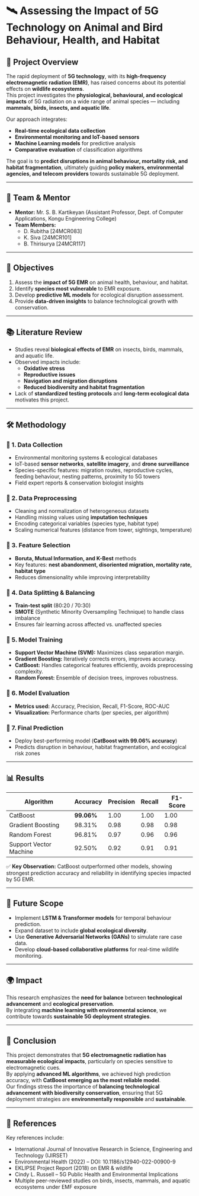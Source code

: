 # 🛰️ Assessing the Impact of 5G Technology on Animal and Bird Behaviour, Health, and Habitat

## 📌 Project Overview
The rapid deployment of **5G technology**, with its **high-frequency electromagnetic radiation (EMR)**, has raised concerns about its potential effects on **wildlife ecosystems**.  
This project investigates the **physiological, behavioural, and ecological impacts** of 5G radiation on a wide range of animal species — including **mammals, birds, insects, and aquatic life**.

Our approach integrates:
- **Real-time ecological data collection**
- **Environmental monitoring and IoT-based sensors**
- **Machine Learning models** for predictive analysis
- **Comparative evaluation** of classification algorithms

The goal is to **predict disruptions in animal behaviour, mortality risk, and habitat fragmentation**, ultimately guiding **policy makers, environmental agencies, and telecom providers** towards sustainable 5G deployment.

---

## 👥 Team & Mentor
- **Mentor:** Mr. S. B. Kartikeyan (Assistant Professor, Dept. of Computer Applications, Kongu Engineering College)
- **Team Members:**
  - D. Rubitha [24MCR083]  
  - K. Siva [24MCR101]  
  - B. Thirisurya [24MCR117]   

---

## 🎯 Objectives
1. Assess the **impact of 5G EMR** on animal health, behaviour, and habitat.  
2. Identify **species most vulnerable** to EMR exposure.  
3. Develop **predictive ML models** for ecological disruption assessment.  
4. Provide **data-driven insights** to balance technological growth with conservation.  

---

## 📚 Literature Review
- Studies reveal **biological effects of EMR** on insects, birds, mammals, and aquatic life.  
- Observed impacts include:
  - **Oxidative stress**  
  - **Reproductive issues**  
  - **Navigation and migration disruptions**  
  - **Reduced biodiversity and habitat fragmentation**  
- Lack of **standardized testing protocols** and **long-term ecological data** motivates this project.  

---

## 🛠️ Methodology

### 🔹 1. Data Collection
- Environmental monitoring systems & ecological databases  
- IoT-based **sensor networks**, **satellite imagery**, and **drone surveillance**  
- Species-specific features: migration routes, reproductive cycles, feeding behaviour, nesting patterns, proximity to 5G towers  
- Field expert reports & conservation biologist insights  

### 🔹 2. Data Preprocessing
- Cleaning and normalization of heterogeneous datasets  
- Handling missing values using **imputation techniques**  
- Encoding categorical variables (species type, habitat type)  
- Scaling numerical features (distance from tower, sightings, temperature)  

### 🔹 3. Feature Selection
- **Boruta, Mutual Information, and K-Best** methods  
- Key features: **nest abandonment, disoriented migration, mortality rate, habitat type**  
- Reduces dimensionality while improving interpretability  

### 🔹 4. Data Splitting & Balancing
- **Train-test split** (80:20 / 70:30)  
- **SMOTE** (Synthetic Minority Oversampling Technique) to handle class imbalance  
- Ensures fair learning across affected vs. unaffected species  

### 🔹 5. Model Training
- **Support Vector Machine (SVM):** Maximizes class separation margin.  
- **Gradient Boosting:** Iteratively corrects errors, improves accuracy.  
- **CatBoost:** Handles categorical features efficiently, avoids preprocessing complexity.  
- **Random Forest:** Ensemble of decision trees, improves robustness.  

### 🔹 6. Model Evaluation
- **Metrics used:** Accuracy, Precision, Recall, F1-Score, ROC-AUC  
- **Visualization:** Performance charts (per species, per algorithm)  

### 🔹 7. Final Prediction
- Deploy best-performing model (**CatBoost with 99.06% accuracy**)  
- Predicts disruption in behaviour, habitat fragmentation, and ecological risk zones  

---

## 📊 Results
| Algorithm              | Accuracy  | Precision | Recall | F1-Score |
|------------------------|-----------|-----------|--------|----------|
| CatBoost               | **99.06%** | 1.00      | 1.00   | 1.00     |
| Gradient Boosting      | 98.31%    | 0.98      | 0.98   | 0.98     |
| Random Forest          | 96.81%    | 0.97      | 0.96   | 0.96     |
| Support Vector Machine | 92.50%    | 0.92      | 0.91   | 0.91     |

✅ **Key Observation:** CatBoost outperformed other models, showing strongest prediction accuracy and reliability in identifying species impacted by 5G EMR.

---

## 🔮 Future Scope
- Implement **LSTM & Transformer models** for temporal behaviour prediction.  
- Expand dataset to include **global ecological diversity**.  
- Use **Generative Adversarial Networks (GANs)** to simulate rare case data.  
- Develop **cloud-based collaborative platforms** for real-time wildlife monitoring.  

---

## 🌍 Impact
This research emphasizes the **need for balance** between **technological advancement** and **ecological preservation**.  
By integrating **machine learning with environmental science**, we contribute towards **sustainable 5G deployment strategies**.

---

## 📝 Conclusion
This project demonstrates that **5G electromagnetic radiation has measurable ecological impacts**, particularly on species sensitive to electromagnetic cues.  
By applying **advanced ML algorithms**, we achieved high prediction accuracy, with **CatBoost emerging as the most reliable model**.  
Our findings stress the importance of **balancing technological advancement with biodiversity conservation**, ensuring that 5G deployment strategies are **environmentally responsible** and **sustainable**.

---

## 📑 References
Key references include:
- International Journal of Innovative Research in Science, Engineering and Technology (IJIRSET)  
- Environmental Health (2022) – DOI: 10.1186/s12940-022-00900-9  
- EKLIPSE Project Report (2018) on EMR & wildlife  
- Cindy L. Russell – 5G Public Health and Environmental Implications  
- Multiple peer-reviewed studies on birds, insects, mammals, and aquatic ecosystems under EMF exposure  

